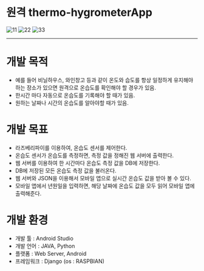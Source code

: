 # 원격 thermo-hygrometerApp

![11](https://user-images.githubusercontent.com/57030114/69795058-cad4b080-120e-11ea-9287-da1450a47bdf.PNG) ![22](https://user-images.githubusercontent.com/57030114/69795098-e2139e00-120e-11ea-8486-fc169e13ce84.PNG) ![33](https://user-images.githubusercontent.com/57030114/69795110-e8a21580-120e-11ea-97ab-61c09a133213.PNG)

------
# 개발 목적
* 예를 들어 비닐하우스, 와인창고 등과 같이 온도와 습도를 항상 일정하게 유지해야 하는 장소가 있으면 원격으로 온습도를 확인해야 할 경우가 있음.
* 한시간 마다 자동으로 온습도를 기록해야 할 때가 있음.
* 원하는 날짜나 시간의 온습도를 알아야할 때가 있음.

# 개발 목표
* 라즈베리파이를 이용하여, 온습도 센서를 제어한다.
* 온습도 센서가 온습도를 측정하면, 측정 값을 정해진 웹 서버에 출력한다.
* 웹 서버를 이용하여 한 시간마다 온습도 측정 값을 DB에 저장한다.
* DB에 저장된 모든 온습도 측정 값을 불러온다.
* 웹 서버와 JSON을 이용해서 모바일 앱으로 실시간 온습도 값을 받아 볼 수 있다.
* 모바일 앱에서 년원일을 입력하면, 해당 날짜에 온습도 값을 모두 읽어 모바일 앱에 출력해준다.

# 개발 환경
* 개발 툴 : Android Studio
* 개발 언어 : JAVA, Python
* 플랫폼 : Web Server, Android
* 프레임워크 : Django (os : RASPBIAN)
